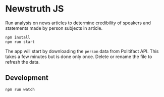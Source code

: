 # Newstruth JS
Run analysis on news articles to determine credibility of speakers and statements made by person subjects in article.
```
npm install
npm run start
```
The app will start by downloading the `person` data from Politifact API. This takes a few minutes but is done only once. Delete or rename the file to refresh the data.

## Development
```
npm run watch
```